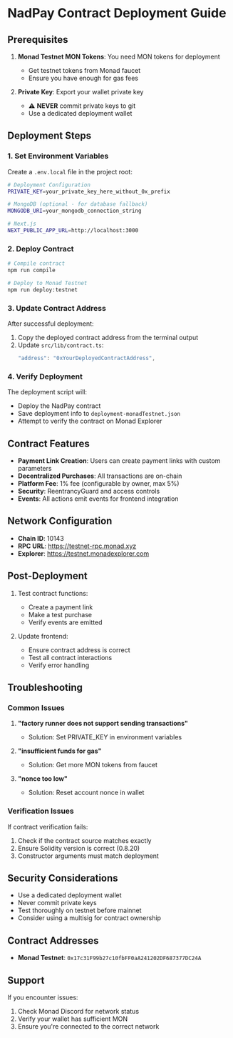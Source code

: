# NadPay Contract Deployment Guide

## Prerequisites

1. **Monad Testnet MON Tokens**: You need MON tokens for deployment
   - Get testnet tokens from Monad faucet
   - Ensure you have enough for gas fees

2. **Private Key**: Export your wallet private key
   - ⚠️ **NEVER** commit private keys to git
   - Use a dedicated deployment wallet

## Deployment Steps

### 1. Set Environment Variables

Create a `.env.local` file in the project root:

```bash
# Deployment Configuration
PRIVATE_KEY=your_private_key_here_without_0x_prefix

# MongoDB (optional - for database fallback)
MONGODB_URI=your_mongodb_connection_string

# Next.js
NEXT_PUBLIC_APP_URL=http://localhost:3000
```

### 2. Deploy Contract

```bash
# Compile contract
npm run compile

# Deploy to Monad Testnet
npm run deploy:testnet
```

### 3. Update Contract Address

After successful deployment:

1. Copy the deployed contract address from the terminal output
2. Update `src/lib/contract.ts`:
   ```typescript
   "address": "0xYourDeployedContractAddress",
   ```

### 4. Verify Deployment

The deployment script will:
- Deploy the NadPay contract
- Save deployment info to `deployment-monadTestnet.json`
- Attempt to verify the contract on Monad Explorer

## Contract Features

- **Payment Link Creation**: Users can create payment links with custom parameters
- **Decentralized Purchases**: All transactions are on-chain
- **Platform Fee**: 1% fee (configurable by owner, max 5%)
- **Security**: ReentrancyGuard and access controls
- **Events**: All actions emit events for frontend integration

## Network Configuration

- **Chain ID**: 10143
- **RPC URL**: https://testnet-rpc.monad.xyz
- **Explorer**: https://testnet.monadexplorer.com

## Post-Deployment

1. Test contract functions:
   - Create a payment link
   - Make a test purchase
   - Verify events are emitted

2. Update frontend:
   - Ensure contract address is correct
   - Test all contract interactions
   - Verify error handling

## Troubleshooting

### Common Issues

1. **"factory runner does not support sending transactions"**
   - Solution: Set PRIVATE_KEY in environment variables

2. **"insufficient funds for gas"**
   - Solution: Get more MON tokens from faucet

3. **"nonce too low"**
   - Solution: Reset account nonce in wallet

### Verification Issues

If contract verification fails:
1. Check if the contract source matches exactly
2. Ensure Solidity version is correct (0.8.20)
3. Constructor arguments must match deployment

## Security Considerations

- Use a dedicated deployment wallet
- Never commit private keys
- Test thoroughly on testnet before mainnet
- Consider using a multisig for contract ownership

## Contract Addresses

- **Monad Testnet**: `0x17c31F99b27c10fbFF0aA241202DF687377DC24A`

## Support

If you encounter issues:
1. Check Monad Discord for network status
2. Verify your wallet has sufficient MON
3. Ensure you're connected to the correct network 